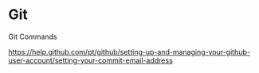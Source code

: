 # Git
Git Commands


https://help.github.com/pt/github/setting-up-and-managing-your-github-user-account/setting-your-commit-email-address

